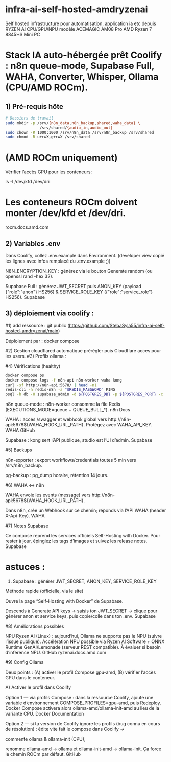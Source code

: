 # infra-ai-self-hosted-amdryzenai
Self hosted infrastructure pour automatisation, application ia etc depuis RYZEN AI CPU/GPU/NPU modèle 
ACEMAGIC AM08 Pro AMD Ryzen 7 8845HS Mini PC

# Stack IA auto-hébergée prêt Coolify : **n8n queue-mode**, **Supabase Full**, **WAHA**, **Converter**, **Whisper**, **Ollama (CPU/AMD ROCm)**.

## 1) Pré-requis hôte
```bash
# Dossiers de travail
sudo mkdir -p /srv/{n8n_data,n8n_backup,shared,waha_data} \
               /srv/shared/{audio_in,audio_out}
sudo chown -R 1000:1000 /srv/n8n_data /srv/n8n_backup /srv/shared
sudo chmod -R u+rwX,g+rwX /srv/shared
```
# (AMD ROCm uniquement)

Vérifier l’accès GPU pour les conteneurs:

ls -l /dev/kfd /dev/dri


# Les conteneurs ROCm doivent monter /dev/kfd et /dev/dri. 
rocm.docs.amd.com

## 2) Variables .env

Dans Coolify, collez .env.example dans Environment. (developer view copié les lignes avec infos remplacé du .env.example ;))

N8N_ENCRYPTION_KEY : générez via le bouton Generate random (ou openssl rand -hex 32).

Supabase Full : générez JWT_SECRET puis ANON_KEY (payload {"role":"anon"} HS256) & SERVICE_ROLE_KEY ({"role":"service_role"} HS256). 
Supabase

## 3) déploiement via coolify : 

#1) add ressource : git public (https://github.com/StebaSyla55/infra-ai-self-hosted-amdryzenai/main)

 Déploiement par : docker compose 

#2) Gestion cloudflared automatique prérégler puis Cloudflare acces pour les users. 
#3) Profils ollama : 


#4) Vérifications (healthy)

```bash
docker compose ps
docker compose logs -f n8n-api n8n-worker waha kong
curl -sf http://n8n-api:5678/ | head -n1
redis-cli -h redis-n8n -a "$REDIS_PASSWORD" PING
psql -h db -U supabase_admin -d ${POSTGRES_DB} -p ${POSTGRES_PORT} -c '\l'
```
n8n queue-mode : n8n-worker consomme la file Redis (EXECUTIONS_MODE=queue + QUEUE_BULL_*). 
n8n Docs

WAHA : acces /swagger et webhook global vers http://n8n-api:5678${WAHA_HOOK_URL_PATH}. Protégez avec WAHA_API_KEY. 
WAHA
GitHub

Supabase : kong sert l’API publique, studio est l’UI d’admin. 
Supabase

#5) Backups

n8n-exporter : export workflows/credentials toutes 5 min vers /srv/n8n_backup.

pg-backup : pg_dump horaire, rétention 14 jours.

#6) WAHA ↔ n8n

WAHA envoie les events (message) vers http://n8n-api:5678${WAHA_HOOK_URL_PATH}.

Dans n8n, crée un Webhook sur ce chemin; réponds via l’API WAHA (header X-Api-Key). 
WAHA

#7) Notes Supabase

Ce compose reprend les services officiels Self-Hosting with Docker. Pour rester à jour, épinglez les tags d’images et suivez les release notes. 
Supabase

# astuces : 

1) Supabase : générer JWT_SECRET, ANON_KEY, SERVICE_ROLE_KEY

Méthode rapide (officielle, via le site)

Ouvre la page “Self-Hosting with Docker” de Supabase.

Descends à Generate API keys → saisis ton JWT_SECRET → clique pour générer anon et service keys, puis copie/colle dans ton .env. 
Supabase


#8) Améliorations possibles

NPU Ryzen AI (Linux) : aujourd’hui, Ollama ne supporte pas le NPU (suivre l’issue publique). 
Accélération NPU possible via Ryzen AI Software + ONNX Runtime GenAI/Lemonade (serveur REST compatible). 
À évaluer si besoin d’inférence NPU. 
GitHub
ryzenai.docs.amd.com

#9) Config Ollama

Deux points : (A) activer le profil Compose gpu-amd, (B) vérifier l’accès GPU dans le conteneur.

A) Activer le profil dans Coolify

Option 1 — via profils Compose : dans la ressource Coolify, ajoute une variable d’environnement COMPOSE_PROFILES=gpu-amd, puis Redeploy. Docker Compose activera alors ollama-amd/ollama-init-amd au lieu de la variante CPU. 
Docker Documentation

Option 2 — si ta version de Coolify ignore les profils (bug connu en cours de résolution) : édite vite fait le compose dans Coolify →

commente ollama & ollama-init (CPU),

renomme ollama-amd → ollama et ollama-init-amd → ollama-init.
Ça force le chemin ROCm par défaut. 
GitHub
